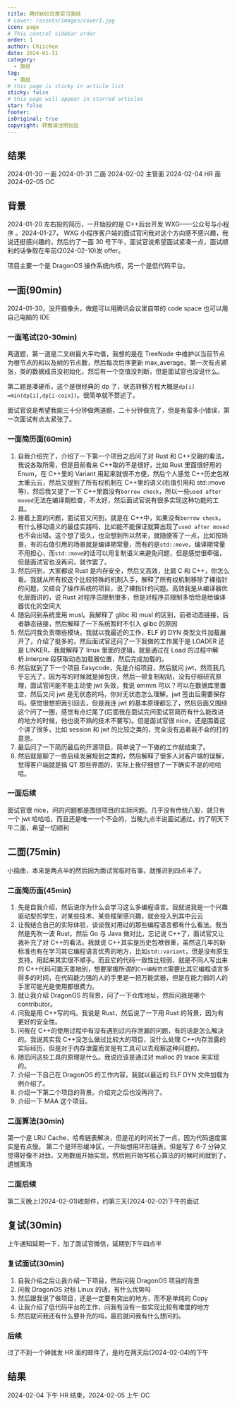 ```yaml
---
title: 腾讯WXG日常实习面经
# cover: /assets/images/cover1.jpg
icon: page
# This control sidebar order
order: 1
author: Chiichen
date: 2024-01-31
category:
  - 面经
tag:
  - 面经
# this page is sticky in article list
sticky: false
# this page will appear in starred articles
star: false
footer:
isOriginal: true
copyright: 转载请注明出处
---
```


## 结果

2024-01-30 一面
2024-01-31 二面
2024-02-02 主管面
2024-02-04 HR 面
2024-02-05 OC

## 背景

2024-01-20 左右投的简历，一开始投的是 C++后台开发 WXG——公众号与小程序 。2024-01-27， WXG 小程序客户端的面试官问我对这个方向感不感兴趣，我说还挺感兴趣的，然后约了一面 30 号下午，面试官说希望面试紧凑一点，面试顺利的话争取在年前(2024-02-10)发 offer。

项目主要一个是 DragonOS 操作系统内核，另一个是低代码平台。

## 一面(90min)

2024-01-30，没开摄像头，做题可以用腾讯会议里自带的 code space 也可以用自己电脑的 IDE

### 一面笔试(20-30min)

两道题，第一道是二叉树最大平均值，我想的是在 TreeNode 中维护以当前节点为根节点的和以及树的节点数，然后每次后序更新 max_average，第一次有点紧张，类的数据成员没初始化，然后有一个空值没判断，但是面试官也没说什么。

第二题是凑硬币，这个是很经典的 dp 了，状态转移方程大概是`dp[i] =min(dp[i],dp[i-coin])`。很简单就不赘述了。

面试官说是希望我能三十分钟做两道题，二十分钟做完了，但是有蛮多小错误，第一次面试有点太紧张了。

### 一面简历面(60min)

1. 自我介绍完了，介绍了一下第一个项目之后问了对 Rust 和 C++交融的看法，我说各取所需，但是目前看来 C++取的不是很好，比如 Rust 里面很好用的 Enum，在 C++里的 Variant 用起来就很不方便，然后个人感觉 C++历史包袱太重云云，然后又提到了所有权机制在 C++里的语义(右值引用和 std::move 等)，然后我又提了一下 C++里面没有`borrow check`，所以一些`used after moved`无法在编译期检查，不太好，然后面试官说有很多实现这种功能的工具。
2. 接着上面的问题，面试官又问到，就是在 C++中，如果没有`borrow check`，有什么移动语义的最佳实践吗，比如能不能保证就算出现了`used after moved`也不会出错。这个想了蛮久，也没想到所以然来，就随便答了一点，比如按场景，有的右值引用的场景就是编译期常量，而有的是`std::move`，编译期常量不用担心，而`std::move`的话可以用复制语义来避免问题，但是感觉很牵强，但是面试官也没再问，就作罢了。
3. 然后问到，大家都说 Rust 是内存安全，然后又高效，比肩 C 和 C++，你怎么看。我就从所有权这个比较特殊的机制入手，解释了所有权机制移除了裸指针的问题，又结合了操作系统的项目，说了裸指针的问题。高效我是从编译器优化层面讲的，说 Rust 对程序员限制很多，但是对程序员限制多恰恰是给编译器优化的空间大
4. 随后问到系统里用 musl。我解释了 glibc 和 musl 的区别，前者动态链接，后者静态链接，然后解释了一下系统暂时不引入 glibc 的原因
5. 然后问我负责哪些模块。我就以我最近的工作，ELF 的 DYN 类型文件加载展开了，介绍了挺多的，然后面试官还问了一下我做的工作属于是 LOADER 还是 LINKER，我就解释了 linux 里面的逻辑，就是通过在 Load 的过程中解析.interpre 段获取动态加载器位置，然后完成加载的。
6. 然后就到了下一个项目 Easycode，先是介绍项目，然后就问 jwt，然而我几乎忘光了，因为写的时候就是掉包侠，然后一顿复制粘贴，没有仔细研究原理，面试官问能不能主动使 jwt 失效，我说 emmm 可以？可以在数据库里置空，然后又问 jwt 是无状态的吗，你对无状态怎么理解。jwt 签出后需要保存吗。感觉很想把我引回去，但是我连 jwt 的基本原理都忘了，然后后面又围绕这个问了一圈，感觉有点烂尾了(后面我在面试完问面试官简历有什么能改进的地方的时候，他也说不熟的技术不要写)。但是面试官很 nice，还是围着这个讲了很多，比如 session 和 jwt 的比较之类的，完全没有追着我不会的打的意思。
7. 最后问了一下简历最后的开源项目，简单说了一下做的工作就结束了。
8. 然后就是聊了一些后续发展规划之类的，然后解释了很多人对客户端的误解，觉得客户端就是搞 QT 那些界面的，实际上我仔细想了一下确实不是的哈哈哈。

### 一面后续

面试官很 nice，问的问题都是围绕项目的实际问题。几乎没有传统八股，就只有一个 jwt 哈哈哈，而且还是唯一一个不会的，当晚九点半说面试通过，约了明天下午二面，希望一切顺利

## 二面(75min)

小插曲，本来是两点半的然后因为面试官临时有事，就推迟到四点半了。

### 二面简历面(45min)

1. 先是自我介绍，然后说你为什么会学习这么多编程语言。我就说我是一个兴趣驱动型的学生，对某些技术、某些框架感兴趣，就会投入到其中云云
2. 让我结合自己的实际体验，谈谈我对用过的那些编程语言都有什么看法。我当然是先吹一波 Rust，然后 Go 与 Java 做对比，忘记说 C++了，面试官又让我补充了对 C++的看法。我就说 C++其实是历史包袱很重，虽然这几年的新标准也有在学习其它编程语言优秀的地方，比如`std::variant`，但是没有原生支持，用起来其实很不顺手。而且它的代码一致性比较弱，就是不同人写出来的 C++代码可能天差地别，想要掌握所谓的`C++编程范式`需要比其它编程语言多得多的时间，在代码能力强的人的手里是一把万能武器，但是在能力弱的人的手里可能光是使用都很费力。
3. 就让我介绍 DragonOS 的背景，问了一下仓库地址，然后问我是哪个 contributor。
4. 问我是用 C++写的吗。我说是 Rust，然后说了一下用 Rust 的背景，因为有更好的安全性。
5. 问我在 C++的使用过程中有没有遇到过内存泄漏的问题，有的话是怎么解决的。我说其实我 C++没怎么做过比较大的项目，没什么处理 C++内存泄露的实际经历，但是对于内存泄露而言是有工具可以去观察这种问题的。
6. 随后问这些工具的原理是什么。我说应该是通过对 malloc 的 trace 来实现的。
7. 介绍一下自己在 DragonOS 的工作内容，我就以最近的 ELF DYN 文件加载为例介绍了。
8. 介绍一下第二个项目的背景。介绍完之后也没再问了。
9. 介绍一下 MAA 这个项目。

### 二面算法(30min)

第一个是 LRU Cache，哈希链表解决，但是花的时间长了一点，因为代码速度属实是有点慢。
第二个是环形缓冲区，一开始想用环形链表，但是写了 6-7 分钟又觉得好像不对劲，又用数组开始实现，然后刚开始写核心算法的时候时间就到了，遗憾离场

### 二面后续

第二天晚上(2024-02-01)收邮件，约第三天(2024-02-02)下午的面试

## 复试(30min)

上午通知延期一下，加了面试官微信，延期到下午四点半

### 复试面试(30min)

1. 自我介绍之后让我介绍一下项目，然后问我 DragonOS 项目的背景
2. 问我 DragonOS 对标 Linux 的话，有什么优势吗
3. 然后跟我说了做项目，还是一定要有突出的地方，而不是单纯的 Copy
4. 让我介绍了低代码平台的工作，问我有没有一些实现比较有难度的地方
5. 然后就问我还有什么要补充的吗，最后就问我有什么想问的。

### 后续

过了不到一个钟就发 HR 面的邮件了，是约在两天后(2024-02-04)的下午

## 结果

2024-02-04 下午 HR 结束，2024-02-05 上午 OC
